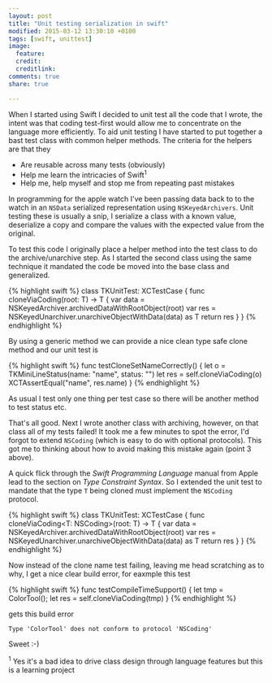 ```yaml
---
layout: post
title: "Unit testing serialization in swift"
modified: 2015-03-12 13:30:10 +0100
tags: [swift, unittest]
image:
  feature: 
  credit: 
  creditlink: 
comments: true
share: true

---
```


When I started using Swift I decided to unit test all the code that I wrote, the intent was that coding test-first would allow me to concentrate on the language more efficiently. To aid unit testing I have started to put together a bast test class with common helper methods. The criteria for the helpers are that they

*	Are reusable across many tests (obviously)
*	Help me learn the intricacies of Swift<sup>1</sup>
*	Help me, help myself and stop me from repeating past mistakes

In programming for the apple watch I've been passing data back to to the watch in an `NSData` serialized representation using `NSKeyedArchivers`. Unit testing these is usually a snip, I serialize a class with a known value, deserialize a copy and compare the values with the expected value from the original.

To test this code I originally place a helper method into the test class to do the archive/unarchive step. As I started the second class using the same technique it mandated the code be moved into the base class and generalized. 


{% highlight swift %}
class TKUnitTest: XCTestCase {
    func cloneViaCoding(root: T) -> T {
        var data = NSKeyedArchiver.archivedDataWithRootObject(root)
        var res = NSKeyedUnarchiver.unarchiveObjectWithData(data) as T
        return res
    }
}
{% endhighlight %}

By using a generic method we can provide a nice clean type safe clone method and our unit test is

{% highlight swift %}
 func testCloneSetNameCorrectly() {
        let o = TKMiniLineStatus(name: "name", status: "")
        let res = self.cloneViaCoding(o)
        XCTAssertEqual("name", res.name)
    }
{% endhighlight %}

As usual I test only one thing per test case so there will be another method to test status etc.

That's all good. Next I wrote another class with archiving, however, on that class all of my tests failed! It took me a few minutes to spot the error, I'd forgot to  extend `NSCoding` (which is easy to do with optional protocols). This got me to thinking about how to avoid making this mistake again (point 3 above).

A quick flick through the _Swift Programming Language_ manual from Apple lead to the section on _Type Constraint Syntax_. So I extended the unit test to mandate that the type `T` being cloned must implement the `NSCoding` protocol. 


{% highlight swift %}
class TKUnitTest: XCTestCase {
    func cloneViaCoding<T: NSCoding>(root: T) -> T {
        var data = NSKeyedArchiver.archivedDataWithRootObject(root)
        var res = NSKeyedUnarchiver.unarchiveObjectWithData(data) as T
        return res
    }
}
{% endhighlight %}

Now instead of the clone name test failing, leaving me head scratching as to why, I get a nice clear build error, for eaxmple this test 

{% highlight swift %}
    func testCompileTimeSupport() {
        let tmp = ColorTool();
        let res = self.cloneViaCoding(tmp)
    }
{% endhighlight %}

gets this build error



	Type 'ColorTool' does not conform to protocol 'NSCoding'


Sweet :-)






<sup>1</sup> Yes it's a bad idea to drive class design through language features but this is a learning project
